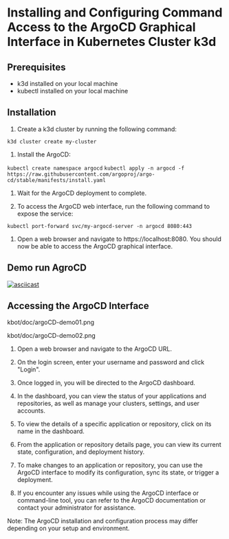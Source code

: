 # Installing and Configuring Command Access to the ArgoCD Graphical Interface in Kubernetes Cluster k3d

## Prerequisites

* k3d installed on your local machine
* kubectl installed on your local machine

## Installation

1. Create a k3d cluster by running the following command:

`k3d cluster create my-cluster`

1. Install the ArgoCD:

`kubectl create namespace argocd`
`kubectl apply -n argocd -f https://raw.githubusercontent.com/argoproj/argo-cd/stable/manifests/install.yaml`

1. Wait for the ArgoCD deployment to complete.

1. To access the ArgoCD web interface, run the following command to expose the service:

`kubectl port-forward svc/my-argocd-server -n argocd 8080:443`

1. Open a web browser and navigate to https://localhost:8080. You should now be able to access the ArgoCD graphical interface.

## Demo run AgroCD

[![asciicast](https://asciinema.org/a/584249.svg)](https://asciinema.org/a/584249)

## Accessing the ArgoCD Interface

kbot/doc/argoCD-demo01.png

kbot/doc/argoCD-demo02.png

1. Open a web browser and navigate to the ArgoCD URL.

1. On the login screen, enter your username and password and click "Login".

1. Once logged in, you will be directed to the ArgoCD dashboard.

1. In the dashboard, you can view the status of your applications and repositories, as well as manage your clusters, settings, and user accounts.

1. To view the details of a specific application or repository, click on its name in the dashboard.

1. From the application or repository details page, you can view its current state, configuration, and deployment history.

1. To make changes to an application or repository, you can use the ArgoCD interface to modify its configuration, sync its state, or trigger a deployment.

1. If you encounter any issues while using the ArgoCD interface or command-line tool, you can refer to the ArgoCD documentation or contact your administrator for assistance.

Note: The ArgoCD installation and configuration process may differ depending on your setup and environment.